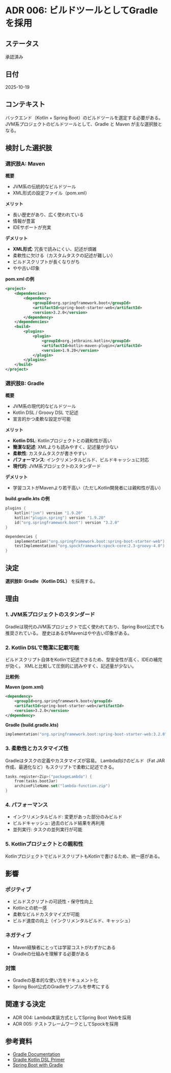 # ADR 006: ビルドツールとしてGradleを採用

## ステータス
承認済み

## 日付
2025-10-19

## コンテキスト

バックエンド（Kotlin + Spring Boot）のビルドツールを選定する必要がある。
JVM系プロジェクトのビルドツールとして、Gradle と Maven が主な選択肢となる。

## 検討した選択肢

### 選択肢A: Maven

**概要**
- JVM系の伝統的なビルドツール
- XML形式の設定ファイル（pom.xml）

**メリット**
- 長い歴史があり、広く使われている
- 情報が豊富
- IDEサポートが充実

**デメリット**
- **XML形式**: 冗長で読みにくい、記述が煩雑
- 柔軟性に欠ける（カスタムタスクの記述が難しい）
- ビルドスクリプトが長くなりがち
- やや古い印象

**pom.xml の例**
```xml
<project>
    <dependencies>
        <dependency>
            <groupId>org.springframework.boot</groupId>
            <artifactId>spring-boot-starter-web</artifactId>
            <version>3.2.0</version>
        </dependency>
    </dependencies>
    <build>
        <plugins>
            <plugin>
                <groupId>org.jetbrains.kotlin</groupId>
                <artifactId>kotlin-maven-plugin</artifactId>
                <version>1.9.20</version>
            </plugin>
        </plugins>
    </build>
</project>
```

### 選択肢B: Gradle

**概要**
- JVM系の現代的なビルドツール
- Kotlin DSL / Groovy DSL で記述
- 宣言的かつ柔軟な設定が可能

**メリット**
- **Kotlin DSL**: Kotlinプロジェクトとの親和性が高い
- **簡潔な記述**: XMLよりも読みやすく、記述量が少ない
- **柔軟性**: カスタムタスクが書きやすい
- **パフォーマンス**: インクリメンタルビルド、ビルドキャッシュに対応
- **現代的**: JVM系プロジェクトのスタンダード

**デメリット**
- 学習コストがMavenより若干高い（ただしKotlin開発者には親和性が高い）

**build.gradle.kts の例**
```kotlin
plugins {
    kotlin("jvm") version "1.9.20"
    kotlin("plugin.spring") version "1.9.20"
    id("org.springframework.boot") version "3.2.0"
}

dependencies {
    implementation("org.springframework.boot:spring-boot-starter-web")
    testImplementation("org.spockframework:spock-core:2.3-groovy-4.0")
}
```

## 決定

**選択肢B: Gradle（Kotlin DSL）** を採用する。

## 理由

### 1. JVM系プロジェクトのスタンダード
Gradleは現代のJVM系プロジェクトで広く使われており、Spring Boot公式でも推奨されている。
歴史はあるがMavenはやや古い印象がある。

### 2. Kotlin DSLで簡潔に記載可能
ビルドスクリプト自体をKotlinで記述できるため、型安全性が高く、IDEの補完が効く。
XMLと比較して圧倒的に読みやすく、記述量が少ない。

**比較例:**

**Maven (pom.xml)**
```xml
<dependency>
    <groupId>org.springframework.boot</groupId>
    <artifactId>spring-boot-starter-web</artifactId>
    <version>3.2.0</version>
</dependency>
```

**Gradle (build.gradle.kts)**
```kotlin
implementation("org.springframework.boot:spring-boot-starter-web:3.2.0")
```

### 3. 柔軟性とカスタマイズ性
Gradleはタスクの定義やカスタマイズが容易。
Lambda向けのビルド（Fat JAR作成、最適化など）もスクリプトで柔軟に記述できる。

```kotlin
tasks.register<Zip>("packageLambda") {
    from(tasks.bootJar)
    archiveFileName.set("lambda-function.zip")
}
```

### 4. パフォーマンス
- インクリメンタルビルド: 変更があった部分のみビルド
- ビルドキャッシュ: 過去のビルド結果を再利用
- 並列実行: タスクの並列実行が可能

### 5. Kotlinプロジェクトとの親和性
KotlinプロジェクトでビルドスクリプトもKotlinで書けるため、統一感がある。

## 影響

### ポジティブ
- ビルドスクリプトの可読性・保守性向上
- Kotlinとの統一感
- 柔軟なビルドカスタマイズが可能
- ビルド速度の向上（インクリメンタルビルド、キャッシュ）

### ネガティブ
- Maven経験者にとっては学習コストがわずかにある
- Gradleの仕組みを理解する必要がある

### 対策
- Gradleの基本的な使い方をドキュメント化
- Spring Boot公式のGradleサンプルを参考にする

## 関連する決定
- ADR 004: Lambda実装方式としてSpring Boot Webを採用
- ADR 005: テストフレームワークとしてSpockを採用

## 参考資料
- [Gradle Documentation](https://docs.gradle.org/)
- [Gradle Kotlin DSL Primer](https://docs.gradle.org/current/userguide/kotlin_dsl.html)
- [Spring Boot with Gradle](https://spring.io/guides/gs/gradle/)

